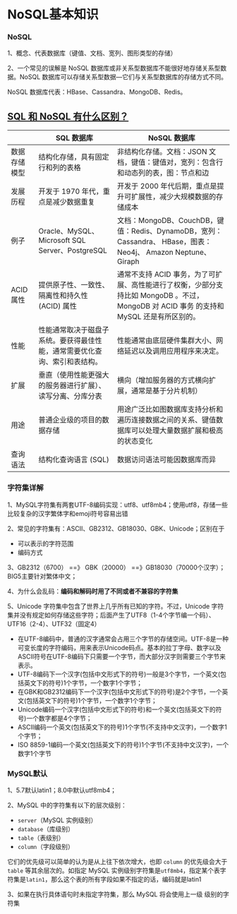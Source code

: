 # NoSQL基本知识

### NoSQL

1、概念、代表数据库（键值、文档、宽列、图形类型的存储）

2、一个常见的误解是 NoSQL 数据库或非关系型数据库不能很好地存储关系型数据。NoSQL 数据库可以存储关系型数据—它们与关系型数据库的存储方式不同。

NoSQL 数据库代表：HBase、Cassandra、MongoDB、Redis。

## [SQL 和 NoSQL 有什么区别？](https://javaguide.cn/database/nosql.html#sql-和-nosql-有什么区别)

|              | SQL 数据库                                                   | NoSQL 数据库                                                 |
| :----------- | ------------------------------------------------------------ | ------------------------------------------------------------ |
| 数据存储模型 | 结构化存储，具有固定行和列的表格                             | 非结构化存储。文档：JSON 文档，键值：键值对，宽列：包含行和动态列的表，图：节点和边 |
| 发展历程     | 开发于 1970 年代，重点是减少数据重复                         | 开发于 2000 年代后期，重点是提升可扩展性，减少大规模数据的存储成本 |
| 例子         | Oracle、MySQL、Microsoft SQL Server、PostgreSQL              | 文档：MongoDB、CouchDB，键值：Redis、DynamoDB，宽列：Cassandra、 HBase，图表：Neo4j、 Amazon Neptune、Giraph |
| ACID 属性    | 提供原子性、一致性、隔离性和持久性 (ACID) 属性               | 通常不支持 ACID 事务，为了可扩展、高性能进行了权衡，少部分支持比如 MongoDB 。不过，MongoDB 对 ACID 事务 的支持和 MySQL 还是有所区别的。 |
| 性能         | 性能通常取决于磁盘子系统。要获得最佳性能，通常需要优化查询、索引和表结构。 | 性能通常由底层硬件集群大小、网络延迟以及调用应用程序来决定。 |
| 扩展         | 垂直（使用性能更强大的服务器进行扩展）、读写分离、分库分表   | 横向（增加服务器的方式横向扩展，通常是基于分片机制）         |
| 用途         | 普通企业级的项目的数据存储                                   | 用途广泛比如图数据库支持分析和遍历连接数据之间的关系、键值数据库可以处理大量数据扩展和极高的状态变化 |
| 查询语法     | 结构化查询语言 (SQL)                                         | 数据访问语法可能因数据库而异                                 |

### 字符集详解

1、MySQL字符集有两套UTF-8编码实现：utf8、utf8mb4；使用utf8，存储一些比较复杂的汉字繁体字和emoji符号容易出错

2、常见的字符集有：ASCII、GB2312、GB18030、GBK、Unicode；区别在于

* 可以表示的字符范围
* 编码方式

3、GB2312（6700） ==》 GBK（20000） ==》GB18030（70000个汉字）；BIG5主要针对繁体中文；

4、为什么会乱码：**编码和解码时用了不同或者不兼容的字符集**

5、Unicode 字符集中包含了世界上几乎所有已知的字符。不过，Unicode 字符集并没有规定如何存储这些字符；后面产生了UTF8（1-4个字节编一个码）、UTF16（2-4）、UTF32（固定4）

* 在UTF-8编码中，普通的汉字通常会占用三个字节的存储空间。UTF-8是一种可变长度的字符编码，用来表示Unicode码点。基本的拉丁字母、数字以及ASCII符号在UTF-8编码下只需要一个字节，而大部分汉字则需要三个字节来表示。
* UTF-8编码下一个汉字(包括中文形式下的符号)一般是3个字节，一个英文(包括英文下的符号)1个字节，一个数字1个字节；
* 在GBK和GB2312编码下一个汉字(包括中文形式下的符号)是2个字节，一个英文(包括英文下的符号)1个字节，一个数字1个字节；
* Unicode编码一个汉字(包括中文形式下的符号)和一个英文(包括英文下的符号)一个数字都是4个字节；
* ASCII编码一个英文(包括英文下的符号)1个字节(不支持中文汉字)，一个数字1个字节；
* ISO 8859-1编码一个英文(包括英文下的符号)1个字节(不支持中文汉字)，一个数字1个字节

### MySQL默认

1、5.7默认latin1；8.0中默认utf8mb4；

2、MySQL 中的字符集有以下的层次级别：

- `server`（MySQL 实例级别）
- `database`（库级别）
- `table`（表级别）
- `column`（字段级别）

它们的优先级可以简单的认为是从上往下依次增大，也即 `column` 的优先级会大于 `table` 等其余层次的。如指定 MySQL 实例级别字符集是`utf8mb4`，指定某个表字符集是`latin1`，那么这个表的所有字段如果不指定的话，编码就是latin1

3、如果在执行具体语句时未指定字符集，那么 MySQL 将会使用上一级 级别的字符集